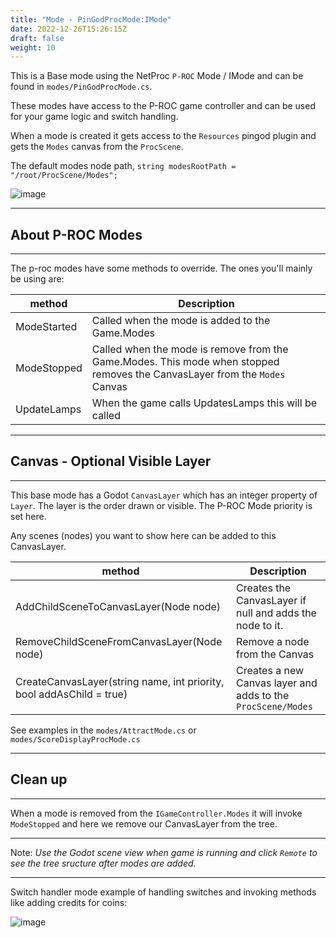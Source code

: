 ```yaml
---
title: "Mode - PinGodProcMode:IMode"
date: 2022-12-26T15:26:15Z
draft: false
weight: 10
---
```


This is a Base mode using the NetProc `P-ROC` Mode / IMode and can be found in `modes/PinGodProcMode.cs`.

These modes have access to the P-ROC game controller and can be used for your game logic and switch handling.

When a mode is created it gets access to the `Resources` pingod plugin and gets the `Modes` canvas from the `ProcScene`.

The default modes node path,  `string modesRootPath = "/root/ProcScene/Modes";`

![image](../../images/p-roc/mode_pingodprocmode.jpg)

---
## About P-ROC Modes
---

The p-roc modes have some methods to override. The ones you'll mainly be using are:

|method|Description|
|---|---|
|ModeStarted|Called when the mode is added to the Game.Modes|
|ModeStopped|Called when the mode is remove from the Game.Modes. This mode when stopped removes the CanvasLayer from the `Modes` Canvas|
|UpdateLamps|When the game calls UpdatesLamps this will be called|

---
## Canvas - Optional Visible Layer
---

This base mode has a Godot `CanvasLayer` which has an integer property of `Layer`. The layer is the order drawn or visible. The P-ROC Mode priority is set here.

Any scenes (nodes) you want to show here can be added to this CanvasLayer.

|method|Description|
|---|---|
|AddChildSceneToCanvasLayer(Node node) |Creates the CanvasLayer if null and adds the node to it.|
|RemoveChildSceneFromCanvasLayer(Node node)|Remove a node from the Canvas|
|CreateCanvasLayer(string name, int priority, bool addAsChild = true)|Creates a new Canvas layer and adds to the `ProcScene/Modes`|

See examples in the `modes/AttractMode.cs` or `modes/ScoreDisplayProcMode.cs`

---
## Clean up
---

When a mode is removed from the `IGameController.Modes` it will invoke `ModeStopped` and here we remove our CanvasLayer from the tree.

---

Note: *Use the Godot scene view when game is running and click `Remote` to see the tree sructure after modes are added.*

---

Switch handler mode example of handling switches and invoking methods like adding credits for coins:

![image](../../images/p-roc/mode_switchhandlebase.jpg)